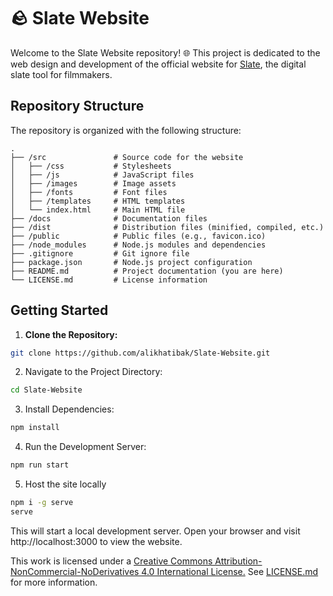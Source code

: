 # 🪨 Slate Website
Welcome to the Slate Website repository! 🌐 This project is dedicated to the web design and development of the official website for [Slate](https://github.com/alikhatibak/Slate.git), the digital slate tool for filmmakers.

## Repository Structure
The repository is organized with the following structure:

```
.
├── /src               # Source code for the website
│   ├── /css           # Stylesheets
│   ├── /js            # JavaScript files
│   ├── /images        # Image assets
│   ├── /fonts         # Font files
│   ├── /templates     # HTML templates
│   └── index.html     # Main HTML file
├── /docs              # Documentation files
├── /dist              # Distribution files (minified, compiled, etc.)
├── /public            # Public files (e.g., favicon.ico)
├── /node_modules      # Node.js modules and dependencies
├── .gitignore         # Git ignore file
├── package.json       # Node.js project configuration
├── README.md          # Project documentation (you are here)
└── LICENSE.md         # License information
```

## Getting Started

1. **Clone the Repository:**

  ```bash
  git clone https://github.com/alikhatibak/Slate-Website.git
  ```

2. Navigate to the Project Directory:

  ```bash
  cd Slate-Website
  ```

3. Install Dependencies:


  ```bash
  npm install
  ```

4. Run the Development Server:

  ```bash
  npm run start
  ```

5. Host the site locally
  ```bash
  npm i -g serve
  serve
  ```

This will start a local development server. Open your browser and visit http://localhost:3000 to view the website.

This work is licensed under a [Creative Commons Attribution-NonCommercial-NoDerivatives 4.0 International License.](https://creativecommons.org/licenses/by-nc-nd/4.0/)
See [LICENSE.md](https://github.com/alikhatibak/Slate-Website/blob/main/LICENSE.md) for more information.
